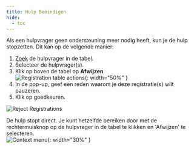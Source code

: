 ```yaml
---
title: Hulp Beëindigen
hide:
  - toc
---
```


Als een hulpvrager geen ondersteuning meer nodig heeft, kun je de hulp stopzetten. Dit kan op de volgende manier:

1. [Zoek](./filter-registrations.md) de hulpvrager in de tabel.
2. Selecteer de hulpvrager(s).
3. Klik op boven de tabel op **Afwijzen**. </br>
   ![Registration table actions](../assets/img/nlrc/nl/registrationActions.png){: width="50%" }
4. In de pop-up, geef een reden waarom je deze registratie(s) wilt pauzeren.
5. Klik op goedkeuren.

![Reject Registrations](../assets/img/RejectRegistrations.png)

De hulp stopt direct. Je kunt hetzelfde bereiken door met de rechtermuisknop op de hulpvrager in de tabel te klikken en 'Afwijzen' te selecteren. </br>
![Context menu](../assets/img/AcceptRejectPauseRegistrations.png){: width="30%" }
